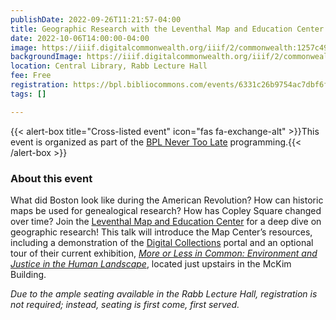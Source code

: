 ```yaml
---
publishDate: 2022-09-26T11:21:57-04:00
title: Geographic Research with the Leventhal Map and Education Center
date: 2022-10-06T14:00:00-04:00
image: https://iiif.digitalcommonwealth.org/iiif/2/commonwealth:1257c490j/full/1200,/0/default.jpg
backgroundImage: https://iiif.digitalcommonwealth.org/iiif/2/commonwealth:1257c490j/full/1200,/0/default.jpg
location: Central Library, Rabb Lecture Hall
fee: Free
registration: https://bpl.bibliocommons.com/events/6331c26b9754ac7dbf6fcfea
tags: []

---
```

{{< alert-box title="Cross-listed event" icon="fas fa-exchange-alt" >}}This event is organized as part of the [BPL Never Too Late](https://www.bpl.org/never-too-late/) programming.{{< /alert-box >}}

### About this event

What did Boston look like during the American Revolution? How can historic maps be used for genealogical research? How has Copley Square changed over time? Join the [Leventhal Map and Education Center](https://www.leventhalmap.org/ "Original URL: https://www.leventhalmap.org/. Click or tap if you trust this link.") for a deep dive on geographic research! This talk will introduce the Map Center’s resources, including a demonstration of the [Digital Collections](https://www.leventhalmap.org/collections/ "Original URL: https://www.leventhalmap.org/collections/. Click or tap if you trust this link.") portal and an optional tour of their current exhibition, [_More or Less in Common: Environment and Justice in the Human Landscape_](https://www.leventhalmap.org/digital-exhibitions/more-or-less-in-common/ "Original URL: https://www.leventhalmap.org/digital-exhibitions/more-or-less-in-common/. Click or tap if you trust this link."), located just upstairs in the McKim Building.

_Due to the ample seating available in the Rabb Lecture Hall, registration is not required; instead, seating is first come, first served._